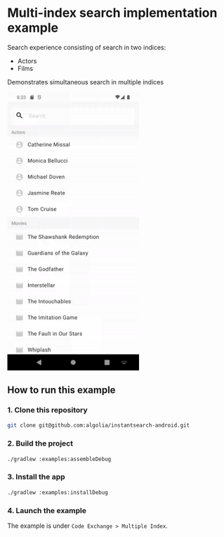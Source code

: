 #  Multi-index search implementation example

Search experience consisting of search in two indices:
- Actors
- Films

Demonstrates simultaneous search in multiple indices

<img src="/docs/img/codex/multiple_index.gif" width="300"/>

## How to run this example

### 1. Clone this repository

```sh
git clone git@github.com:algolia/instantsearch-android.git
```

### 2. Build the project

```sh
./gradlew :examples:assembleDebug
```

### 3. Install the app

```sh
./gradlew :examples:installDebug
```

### 4. Launch the example

The example is under `Code Exchange > Multiple Index`.
